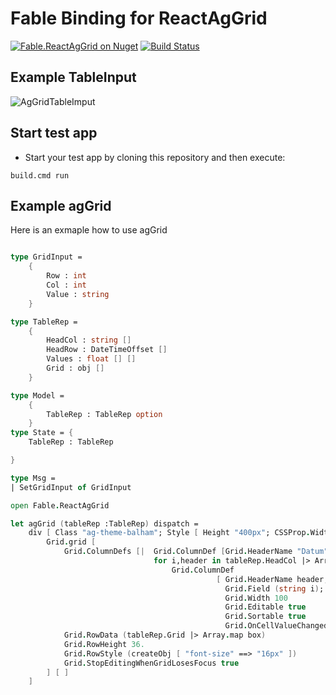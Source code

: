 # Fable Binding for ReactAgGrid

[![Fable.ReactAgGrid on Nuget](https://buildstats.info/nuget/Fable.ReactAgGrid)](https://www.nuget.org/packages/Fable.ReactAgGrid/)
[![Build Status](https://dev.azure.com/DanpowerEnergyData/Fable.ReactAgGrid/_apis/build/status/DanpowerGruppe.Fable.ReactAgGrid?branchName=master)](https://dev.azure.com/DanpowerEnergyData/Fable.ReactAgGrid/_build/latest?definitionId=11&branchName=master)

## Example TableInput
![AgGridTableImput](https://github.com/DanpowerGruppe/Fable.ReactAgGrid/blob/master/images/agGridExample.PNG "aggrid image")

## Start test app
- Start your test app by cloning this repository and then execute:
```
build.cmd run
```

## Example agGrid
Here is an exmaple how to use agGrid
```fs

type GridInput =
    {
        Row : int
        Col : int
        Value : string
    }

type TableRep =
    {
        HeadCol : string []
        HeadRow : DateTimeOffset []
        Values : float [] []
        Grid : obj []
    }

type Model =
    {
        TableRep : TableRep option
    }
type State = {
    TableRep : TableRep

}

type Msg =
| SetGridInput of GridInput

open Fable.ReactAgGrid

let agGrid (tableRep :TableRep) dispatch =
    div [ Class "ag-theme-balham"; Style [ Height "400px"; CSSProp.Width "800px"  ] ] [
        Grid.grid [
            Grid.ColumnDefs [|  Grid.ColumnDef [Grid.HeaderName "Datum"; Grid.Field "date"; Grid.Sortable true]
                                for i,header in tableRep.HeadCol |> Array.indexed do
                                    Grid.ColumnDef
                                              [ Grid.HeaderName header;
                                                Grid.Field (string i);
                                                Grid.Width 100
                                                Grid.Editable true
                                                Grid.Sortable true
                                                Grid.OnCellValueChanged (fun ev -> dispatch (SetGridInput ({Row = int ev.node.id; Col = int ev.colDef.field; Value = string ev.newValue})))] |]
            Grid.RowData (tableRep.Grid |> Array.map box)
            Grid.RowHeight 36.
            Grid.RowStyle (createObj [ "font-size" ==> "16px" ])
            Grid.StopEditingWhenGridLosesFocus true
        ] [ ]
    ]
```
